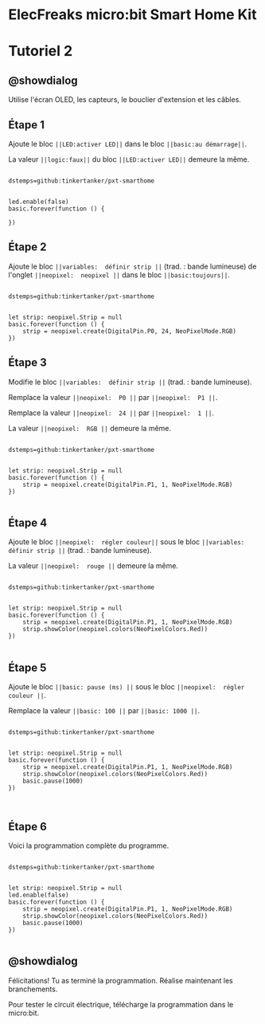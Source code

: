 # ElecFreaks micro:bit Smart Home Kit

# Tutoriel 2

## @showdialog

Utilise l'écran OLED, les capteurs, le bouclier d'extension et les câbles.

## Étape 1

Ajoute le bloc ``||LED:activer LED||`` dans le bloc ``||basic:au démarrage||``.

La valeur ``||logic:faux||`` du bloc ``||LED:activer LED||`` demeure la même.

```package

dstemps=github:tinkertanker/pxt-smarthome

```

```blocks

led.enable(false)
basic.forever(function () {
	
})

```

## Étape 2

Ajoute le bloc ``||variables:  définir strip ||`` (trad. : bande lumineuse) de l'onglet ``||neopixel:  neopixel ||`` dans le bloc ``||basic:toujours||``.

```package

dstemps=github:tinkertanker/pxt-smarthome

```

```blocks

let strip: neopixel.Strip = null
basic.forever(function () {
    strip = neopixel.create(DigitalPin.P0, 24, NeoPixelMode.RGB)
})

```

## Étape 3

Modifie le bloc ``||variables:  définir strip ||`` (trad. : bande lumineuse).

Remplace la valeur ``||neopixel:  P0 ||`` par ``||neopixel:  P1 ||``.

Remplace la valeur ``||neopixel:  24 ||`` par  ``||neopixel:  1 ||``.

La valeur ``||neopixel:  RGB ||`` demeure la même.

```package

dstemps=github:tinkertanker/pxt-smarthome

```

```blocks

let strip: neopixel.Strip = null
basic.forever(function () {
    strip = neopixel.create(DigitalPin.P1, 1, NeoPixelMode.RGB)
})


```

## Étape 4

Ajoute le bloc ``||neopixel:  régler couleur||`` sous le bloc ``||variables:  définir strip ||`` (trad. : bande lumineuse).

La valeur ``||neopixel:  rouge ||`` demeure la même.

```package

dstemps=github:tinkertanker/pxt-smarthome

```

```blocks

let strip: neopixel.Strip = null
basic.forever(function () {
    strip = neopixel.create(DigitalPin.P1, 1, NeoPixelMode.RGB)
    strip.showColor(neopixel.colors(NeoPixelColors.Red))
})


```

## Étape 5

Ajoute le bloc ``||basic: pause (ms) ||`` sous le bloc ``||neopixel:  régler couleur ||``.

Remplace la valeur ``||basic: 100 ||`` par ``||basic: 1000 ||``.

```package

dstemps=github:tinkertanker/pxt-smarthome

```

```blocks

let strip: neopixel.Strip = null
basic.forever(function () {
    strip = neopixel.create(DigitalPin.P1, 1, NeoPixelMode.RGB)
    strip.showColor(neopixel.colors(NeoPixelColors.Red))
    basic.pause(1000)
})



```

## Étape 6

Voici la programmation complète du programme.

```package

dstemps=github:tinkertanker/pxt-smarthome

```

```blocks

let strip: neopixel.Strip = null
led.enable(false)
basic.forever(function () {
    strip = neopixel.create(DigitalPin.P1, 1, NeoPixelMode.RGB)
    strip.showColor(neopixel.colors(NeoPixelColors.Red))
    basic.pause(1000)
})


```

## @showdialog 

Félicitations! Tu as terminé la programmation. Réalise maintenant les branchements.

Pour tester le circuit électrique, télécharge la programmation dans le micro:bit.